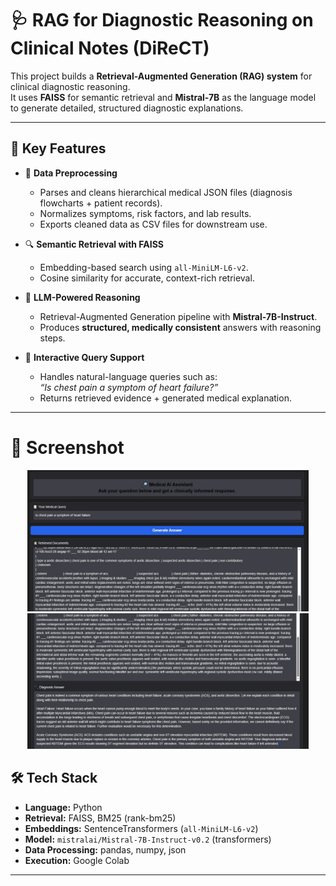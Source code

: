# 🩺 RAG for Diagnostic Reasoning on Clinical Notes (DiReCT)

This project builds a **Retrieval-Augmented Generation (RAG) system** for clinical diagnostic reasoning.  
It uses **FAISS** for semantic retrieval and **Mistral-7B** as the language model to generate detailed, structured diagnostic explanations.

---

## 🔑 Key Features

- 📂 **Data Preprocessing**  
  - Parses and cleans hierarchical medical JSON files (diagnosis flowcharts + patient records).  
  - Normalizes symptoms, risk factors, and lab results.  
  - Exports cleaned data as CSV files for downstream use.

- 🔍 **Semantic Retrieval with FAISS**  
  - Embedding-based search using `all-MiniLM-L6-v2`.  
  - Cosine similarity for accurate, context-rich retrieval.

- 🧠 **LLM-Powered Reasoning**  
  - Retrieval-Augmented Generation pipeline with **Mistral-7B-Instruct**.  
  - Produces **structured, medically consistent** answers with reasoning steps.

- 🧪 **Interactive Query Support**  
  - Handles natural-language queries such as:  
    *“Is chest pain a symptom of heart failure?”*  
  - Returns retrieved evidence + generated medical explanation.

---
# 📸 Screenshot  

<p align="center">
  <img src="./images/rag1.jpg" alt="Rag" width="450" />
  <img src="./images/rag2.jpg" alt="Rag" width="450" />

</p>

## 🛠 Tech Stack

- **Language:** Python  
- **Retrieval:** FAISS, BM25 (rank-bm25)  
- **Embeddings:** SentenceTransformers (`all-MiniLM-L6-v2`)  
- **Model:** `mistralai/Mistral-7B-Instruct-v0.2` (transformers)  
- **Data Processing:** pandas, numpy, json  
- **Execution:** Google Colab  

---
